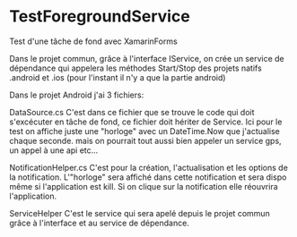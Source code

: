 # TestForegroundService
Test d'une tâche de fond avec XamarinForms

Dans le projet commun, grâce à l'interface IService, on crée un service de dépendance qui appelera les méthodes Start/Stop des projets natifs .android et .ios 
(pour l'instant il n'y a que la partie android)

Dans le projet Android j'ai 3 fichiers:

DataSource.cs
C'est dans ce fichier que se trouve le code qui doit s'excécuter en tâche de fond, ce fichier doit hériter de Service.
Ici pour le test on affiche juste une "horloge" avec un DateTime.Now que j'actualise chaque seconde.
mais on pourrait tout aussi bien appeler un service gps, un appel à une api etc... 

NotificationHelper.cs 
C'est pour la création, l'actualisation et les options de la notification.
L'"horloge" sera affiché dans cette notification et sera dispo même si l'application est kill.
Si on clique sur la notification elle réouvrira l'application.

ServiceHelper
C'est le service qui sera apelé depuis le projet commun grâce à l'interface et au service de dépendance.
